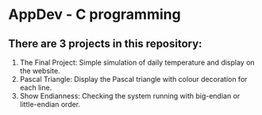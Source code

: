 # AppDev - C programming

## There are 3 projects in this repository: 
1. The Final Project: Simple simulation of daily temperature and display on the website. 
2. Pascal Triangle: Display the Pascal triangle with colour decoration for each line.
3. Show Endianness: Checking the system running with big-endian or little-endian order.
